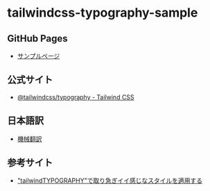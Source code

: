 # tailwindcss-typography-sample

## GitHub Pages
- [サンプルページ](https://da-wake-github.github.io/tailwindcss-typography-sample)

## 公式サイト
- [@tailwindcss/typography - Tailwind CSS](https://tailwindcss.com/docs/typography-plugin)

## 日本語訳
- [機械翻訳](ja.md)

## 参考サイト
- ["tailwindTYPOGRAPHY"で取り急ぎイイ感じなスタイルを適用する](https://zenn.dev/datchlive/articles/50e556d27d68b4)
